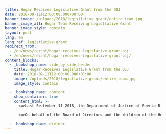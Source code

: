 ```yaml
---
title: Hogar Receives Legislative Grant from the DOJ
date: 2018-09-11T12:00:00.000+00:00
banner_image: /uploads/2018/legistlative_grant/entire_team.jpg
banner_image_alt: Hogar Team Receiving Legistlative Grant
banner_image_style: contain
layout: post
lang: en
lang_ref: legistlative-grant
redirect_from:
  - /en/news/recent/hogar-receives-legislative-grant-doj
  - /en/news/recent/hogar-receives-legislative-grant-doj/
content_blocks:
  - _bookshop_name: side_by_side_header
    title: Hogar Receives Legislative Grant from the DOJ
    date: 2018-09-11T12:00:00.000+00:00
    image: /uploads/2018/legistlative_grant/entire_team.jpg
    image_style: contain

  - _bookshop_name: content
    show_container: true
    content_html: >-
      <p>Last September 11 2018, the Department of Justice of Puerto Rico presented a grant to the Hogar, funded by  the V.O.C.A. legislative donations program. Our director, Antoinette Beltrán, received the donation from Mrs. Wanda Vázquez Garced, Secretary of Justice, in the presence of the Honorable Governor of Puerto Rico. The ceremony took place in the city of San Juan.</p>

      <p>On behalf of the Board of Directors and the children of the Hogar, A MILLION THANKS to the DOJ and the Legislature of Puerto Rico for their generous donation. Many blessings!</p>

  - _bookshop_name: divider
---
```

